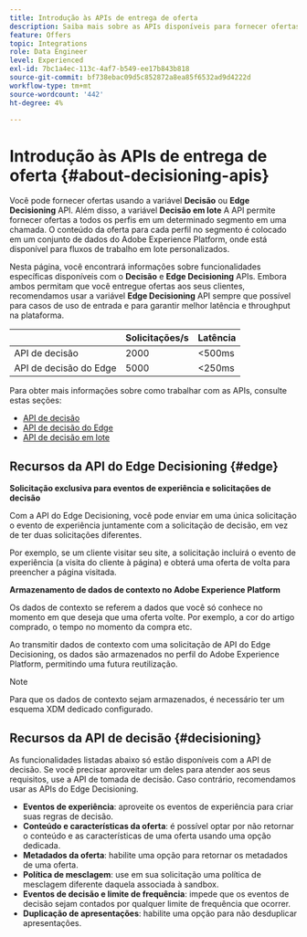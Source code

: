 ```yaml
---
title: Introdução às APIs de entrega de oferta
description: Saiba mais sobre as APIs disponíveis para fornecer ofertas personalizadas.
feature: Offers
topic: Integrations
role: Data Engineer
level: Experienced
exl-id: 7bc1a4ec-113c-4af7-b549-ee17b843b818
source-git-commit: bf738ebac09d5c852872a8ea85f6532ad9d4222d
workflow-type: tm+mt
source-wordcount: '442'
ht-degree: 4%

---
```


# Introdução às APIs de entrega de oferta {#about-decisioning-apis}

Você pode fornecer ofertas usando a variável **Decisão** ou **Edge Decisioning** API. Além disso, a variável **Decisão em lote** A API permite fornecer ofertas a todos os perfis em um determinado segmento em uma chamada. O conteúdo da oferta para cada perfil no segmento é colocado em um conjunto de dados do Adobe Experience Platform, onde está disponível para fluxos de trabalho em lote personalizados.

Nesta página, você encontrará informações sobre funcionalidades específicas disponíveis com o **Decisão** e **Edge Decisioning** APIs. Embora ambos permitam que você entregue ofertas aos seus clientes, recomendamos usar a variável **Edge Decisioning** API sempre que possível para casos de uso de entrada e para garantir melhor latência e throughput na plataforma.

|  | Solicitações/s | Latência |
|---|---|---|
| API de decisão | 2000 | &lt;500ms |
| API de decisão do Edge | 5000 | &lt;250ms |

Para obter mais informações sobre como trabalhar com as APIs, consulte estas seções:
* [API de decisão](decisioning-api.md)
* [API de decisão do Edge](edge-decisioning-api.md)
* [API de decisão em lote](batch-decisioning-api.md)

## Recursos da API do Edge Decisioning {#edge}

**Solicitação exclusiva para eventos de experiência e solicitações de decisão**

Com a API do Edge Decisioning, você pode enviar em uma única solicitação o evento de experiência juntamente com a solicitação de decisão, em vez de ter duas solicitações diferentes.

Por exemplo, se um cliente visitar seu site, a solicitação incluirá o evento de experiência (a visita do cliente à página) e obterá uma oferta de volta para preencher a página visitada.

**Armazenamento de dados de contexto no Adobe Experience Platform**

Os dados de contexto se referem a dados que você só conhece no momento em que deseja que uma oferta volte. Por exemplo, a cor do artigo comprado, o tempo no momento da compra etc.

Ao transmitir dados de contexto com uma solicitação de API do Edge Decisioning, os dados são armazenados no perfil do Adobe Experience Platform, permitindo uma futura reutilização.

>[!NOTE]
>
>Para que os dados de contexto sejam armazenados, é necessário ter um esquema XDM dedicado configurado.

## Recursos da API de decisão {#decisioning}

As funcionalidades listadas abaixo só estão disponíveis com a API de decisão. Se você precisar aproveitar um deles para atender aos seus requisitos, use a API de tomada de decisão. Caso contrário, recomendamos usar as APIs do Edge Decisioning.

* **Eventos de experiência**: aproveite os eventos de experiência para criar suas regras de decisão.
* **Conteúdo e características da oferta**: é possível optar por não retornar o conteúdo e as características de uma oferta usando uma opção dedicada.
* **Metadados da oferta**: habilite uma opção para retornar os metadados de uma oferta.
* **Política de mesclagem**: use em sua solicitação uma política de mesclagem diferente daquela associada à sandbox.
* **Eventos de decisão e limite de frequência**: impede que os eventos de decisão sejam contados por qualquer limite de frequência que ocorrer.
* **Duplicação de apresentações**: habilite uma opção para não desduplicar apresentações.
